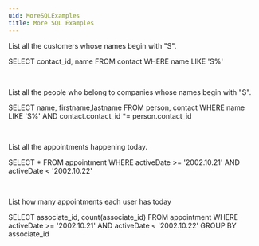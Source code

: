 ```yaml
---
uid: MoreSQLExamples
title: More SQL Examples
---
```



List all the customers whose names begin with "S".

SELECT contact\_id, name
FROM contact WHERE name LIKE 'S%'

 

List all the people who belong to companies whose names begin with "S".

SELECT name, firstname,lastname
FROM person, contact
WHERE name LIKE 'S%'
AND contact.contact\_id \*= person.contact\_id

 

List all the appointments happening today.

SELECT \* FROM appointment
WHERE activeDate &gt;= '2002.10.21'
AND activeDate &lt; '2002.10.22'

 

List how many appointments each user has today

SELECT associate\_id, count(associate\_id)
FROM appointment
WHERE activeDate &gt;= '2002.10.21'
AND activeDate &lt; '2002.10.22'
GROUP BY associate\_id